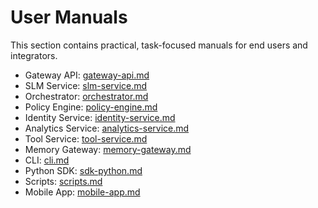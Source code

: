 # User Manuals

This section contains practical, task-focused manuals for end users and integrators.

- Gateway API: [gateway-api.md](gateway-api.md)
- SLM Service: [slm-service.md](slm-service.md)
- Orchestrator: [orchestrator.md](orchestrator.md)
- Policy Engine: [policy-engine.md](policy-engine.md)
- Identity Service: [identity-service.md](identity-service.md)
- Analytics Service: [analytics-service.md](analytics-service.md)
- Tool Service: [tool-service.md](tool-service.md)
- Memory Gateway: [memory-gateway.md](memory-gateway.md)
- CLI: [cli.md](cli.md)
- Python SDK: [sdk-python.md](sdk-python.md)
- Scripts: [scripts.md](scripts.md)
- Mobile App: [mobile-app.md](mobile-app.md)
